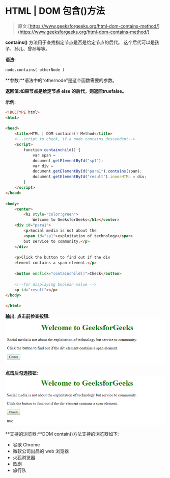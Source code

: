 # HTML | DOM 包含()方法

> 原文:[https://www.geeksforgeeks.org/html-dom-contains-method/](https://www.geeksforgeeks.org/html-dom-contains-method/)

**contains()** 方法用于查找指定节点是否是给定节点的后代。
这个后代可以是孩子、孙儿、曾孙等等。

**语法:**

```html
node.contains( otherNode ) 

```

**参数:**语法中的“othernode”是这个函数需要的参数。

**返回值:**如果节点是给定节点 else **的后代，则返回**true**false。**

**示例:**

```html
<!DOCTYPE html>
<html>

<head>
    <title>HTML | DOM contains() Method</title>
    <!--script to check, if a node contains descendant-->
    <script>
        function containchild() {
            var span = 
            document.getElementById("sp1");
            var div = 
            document.getElementById("para1").contains(span);
            document.getElementById("result").innerHTML = div;
        }
    </script>
</head>

<body>
    <center>
        <h1 style="color:green">
            Welcome to GeeksforGeeks</h1></center>
    <div id="para1">
        <p>Social media is not about the 
        <span id="sp1">exploitation of technology</span> 
        but service to community.</p>
    </div>

    <p>Click the button to find out if the div
    element contains a span element.</p>

    <button onclick="containchild()">Check</button>

    <!--for displaying boolean value -->
    <p id="result"></p>
</body>

</html>                    
```

**输出:**
**点击前检查按钮:**
![](img/b1191b4af4290631e63d7895d4e79b9d.png)

**点击后勾选按钮:**
![](img/bc7dff23c008015a37a06d0f2b6024b6.png)

**支持的浏览器:**DOM contain()方法支持的浏览器如下:

*   谷歌 Chrome
*   微软公司出品的 web 浏览器
*   火狐浏览器
*   歌剧
*   旅行队